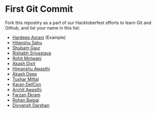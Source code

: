 # First Git Commit

Fork this repostiry as a part of our Hacktoberfest efforts to learn Git and Github, and list your name in this list:

- [Hardeep Asrani](https://github.com/HardeepAsrani) (Example)
- [Hitanshu Sahu](https://github.com/Phantom-Cluster)
- [Shubam Gaur](https://github.com/sumitsg10)
- [Rishabh Srivastava](https://github.com/Keypuncher91)
- [Rohit Motwani](https://github.com/rohittm)
- [Akash Dixit](https://github.com/Akash1Dixit)
- [Himanshu Awasthi](https://github.com/IHackPy)
- [Akash Deep](https://github.com/23akashdeep)
- [Tushar Mittal](https://github.com/techytushar)
- [Karan DefCon](https://github.com/DotSlashTX)
- [Archit Awasthi](https://github.com/archit023)
- [Farzan Ekram](https://github.com/scorpion-kali)
- [Rohan Bajpai](https://github.com/bajpairohan6306)
- [Divyansh Darshan](https://github.com/DivaynshDarshan)

